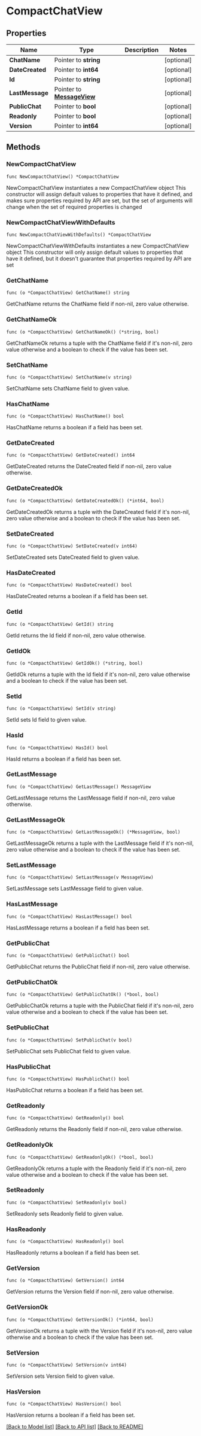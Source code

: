 # CompactChatView

## Properties

Name | Type | Description | Notes
------------ | ------------- | ------------- | -------------
**ChatName** | Pointer to **string** |  | [optional] 
**DateCreated** | Pointer to **int64** |  | [optional] 
**Id** | Pointer to **string** |  | [optional] 
**LastMessage** | Pointer to [**MessageView**](MessageView.md) |  | [optional] 
**PublicChat** | Pointer to **bool** |  | [optional] 
**Readonly** | Pointer to **bool** |  | [optional] 
**Version** | Pointer to **int64** |  | [optional] 

## Methods

### NewCompactChatView

`func NewCompactChatView() *CompactChatView`

NewCompactChatView instantiates a new CompactChatView object
This constructor will assign default values to properties that have it defined,
and makes sure properties required by API are set, but the set of arguments
will change when the set of required properties is changed

### NewCompactChatViewWithDefaults

`func NewCompactChatViewWithDefaults() *CompactChatView`

NewCompactChatViewWithDefaults instantiates a new CompactChatView object
This constructor will only assign default values to properties that have it defined,
but it doesn't guarantee that properties required by API are set

### GetChatName

`func (o *CompactChatView) GetChatName() string`

GetChatName returns the ChatName field if non-nil, zero value otherwise.

### GetChatNameOk

`func (o *CompactChatView) GetChatNameOk() (*string, bool)`

GetChatNameOk returns a tuple with the ChatName field if it's non-nil, zero value otherwise
and a boolean to check if the value has been set.

### SetChatName

`func (o *CompactChatView) SetChatName(v string)`

SetChatName sets ChatName field to given value.

### HasChatName

`func (o *CompactChatView) HasChatName() bool`

HasChatName returns a boolean if a field has been set.

### GetDateCreated

`func (o *CompactChatView) GetDateCreated() int64`

GetDateCreated returns the DateCreated field if non-nil, zero value otherwise.

### GetDateCreatedOk

`func (o *CompactChatView) GetDateCreatedOk() (*int64, bool)`

GetDateCreatedOk returns a tuple with the DateCreated field if it's non-nil, zero value otherwise
and a boolean to check if the value has been set.

### SetDateCreated

`func (o *CompactChatView) SetDateCreated(v int64)`

SetDateCreated sets DateCreated field to given value.

### HasDateCreated

`func (o *CompactChatView) HasDateCreated() bool`

HasDateCreated returns a boolean if a field has been set.

### GetId

`func (o *CompactChatView) GetId() string`

GetId returns the Id field if non-nil, zero value otherwise.

### GetIdOk

`func (o *CompactChatView) GetIdOk() (*string, bool)`

GetIdOk returns a tuple with the Id field if it's non-nil, zero value otherwise
and a boolean to check if the value has been set.

### SetId

`func (o *CompactChatView) SetId(v string)`

SetId sets Id field to given value.

### HasId

`func (o *CompactChatView) HasId() bool`

HasId returns a boolean if a field has been set.

### GetLastMessage

`func (o *CompactChatView) GetLastMessage() MessageView`

GetLastMessage returns the LastMessage field if non-nil, zero value otherwise.

### GetLastMessageOk

`func (o *CompactChatView) GetLastMessageOk() (*MessageView, bool)`

GetLastMessageOk returns a tuple with the LastMessage field if it's non-nil, zero value otherwise
and a boolean to check if the value has been set.

### SetLastMessage

`func (o *CompactChatView) SetLastMessage(v MessageView)`

SetLastMessage sets LastMessage field to given value.

### HasLastMessage

`func (o *CompactChatView) HasLastMessage() bool`

HasLastMessage returns a boolean if a field has been set.

### GetPublicChat

`func (o *CompactChatView) GetPublicChat() bool`

GetPublicChat returns the PublicChat field if non-nil, zero value otherwise.

### GetPublicChatOk

`func (o *CompactChatView) GetPublicChatOk() (*bool, bool)`

GetPublicChatOk returns a tuple with the PublicChat field if it's non-nil, zero value otherwise
and a boolean to check if the value has been set.

### SetPublicChat

`func (o *CompactChatView) SetPublicChat(v bool)`

SetPublicChat sets PublicChat field to given value.

### HasPublicChat

`func (o *CompactChatView) HasPublicChat() bool`

HasPublicChat returns a boolean if a field has been set.

### GetReadonly

`func (o *CompactChatView) GetReadonly() bool`

GetReadonly returns the Readonly field if non-nil, zero value otherwise.

### GetReadonlyOk

`func (o *CompactChatView) GetReadonlyOk() (*bool, bool)`

GetReadonlyOk returns a tuple with the Readonly field if it's non-nil, zero value otherwise
and a boolean to check if the value has been set.

### SetReadonly

`func (o *CompactChatView) SetReadonly(v bool)`

SetReadonly sets Readonly field to given value.

### HasReadonly

`func (o *CompactChatView) HasReadonly() bool`

HasReadonly returns a boolean if a field has been set.

### GetVersion

`func (o *CompactChatView) GetVersion() int64`

GetVersion returns the Version field if non-nil, zero value otherwise.

### GetVersionOk

`func (o *CompactChatView) GetVersionOk() (*int64, bool)`

GetVersionOk returns a tuple with the Version field if it's non-nil, zero value otherwise
and a boolean to check if the value has been set.

### SetVersion

`func (o *CompactChatView) SetVersion(v int64)`

SetVersion sets Version field to given value.

### HasVersion

`func (o *CompactChatView) HasVersion() bool`

HasVersion returns a boolean if a field has been set.


[[Back to Model list]](../README.md#documentation-for-models) [[Back to API list]](../README.md#documentation-for-api-endpoints) [[Back to README]](../README.md)


